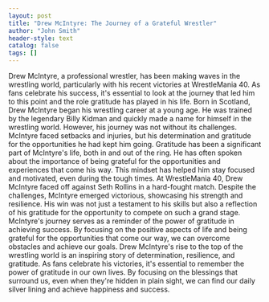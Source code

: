 ```yaml
---
layout: post
title: "Drew McIntyre: The Journey of a Grateful Wrestler"
author: "John Smith"
header-style: text
catalog: false
tags: []
---
```


Drew McIntyre, a professional wrestler, has been making waves in the wrestling world, particularly with his recent victories at WrestleMania 40. As fans celebrate his success, it's essential to look at the journey that led him to this point and the role gratitude has played in his life. Born in Scotland, Drew McIntyre began his wrestling career at a young age. He was trained by the legendary Billy Kidman and quickly made a name for himself in the wrestling world. However, his journey was not without its challenges. McIntyre faced setbacks and injuries, but his determination and gratitude for the opportunities he had kept him going. Gratitude has been a significant part of McIntyre's life, both in and out of the ring. He has often spoken about the importance of being grateful for the opportunities and experiences that come his way. This mindset has helped him stay focused and motivated, even during the tough times. At WrestleMania 40, Drew McIntyre faced off against Seth Rollins in a hard-fought match. Despite the challenges, McIntyre emerged victorious, showcasing his strength and resilience. His win was not just a testament to his skills but also a reflection of his gratitude for the opportunity to compete on such a grand stage. McIntyre's journey serves as a reminder of the power of gratitude in achieving success. By focusing on the positive aspects of life and being grateful for the opportunities that come our way, we can overcome obstacles and achieve our goals. Drew McIntyre's rise to the top of the wrestling world is an inspiring story of determination, resilience, and gratitude. As fans celebrate his victories, it's essential to remember the power of gratitude in our own lives. By focusing on the blessings that surround us, even when they're hidden in plain sight, we can find our daily silver lining and achieve happiness and success.